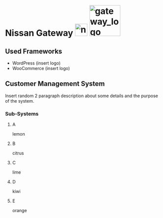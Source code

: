 # Nissan Gateway <img width="40" alt="nissan_logo" src="https://user-images.githubusercontent.com/120783409/208292365-fd47814d-1b61-407d-a652-12fb1860fa3c.jpg"> <img width="100" alt="gateway_logo" src="https://user-images.githubusercontent.com/120783409/208292359-162878ff-1aec-4567-9e35-dd9b4b2e7256.png">

## Used Frameworks

* WordPress (insert logo)
* WooCommerce (insert logo)

## Customer Management System

Insert random 2 paragraph description about some details and the purpose of the system.

### Sub-Systems

1. A

   lemon

2. B

   citrus

3. C

   lime

4. D

   kiwi

5. E

   orange
